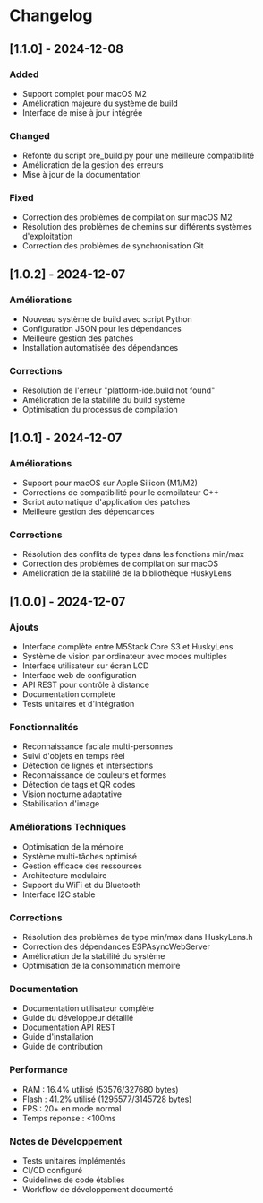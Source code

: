 # Changelog

## [1.1.0] - 2024-12-08
### Added
- Support complet pour macOS M2
- Amélioration majeure du système de build
- Interface de mise à jour intégrée

### Changed
- Refonte du script pre_build.py pour une meilleure compatibilité
- Amélioration de la gestion des erreurs
- Mise à jour de la documentation

### Fixed
- Correction des problèmes de compilation sur macOS M2
- Résolution des problèmes de chemins sur différents systèmes d'exploitation
- Correction des problèmes de synchronisation Git

## [1.0.2] - 2024-12-07

### Améliorations
- Nouveau système de build avec script Python
- Configuration JSON pour les dépendances
- Meilleure gestion des patches
- Installation automatisée des dépendances

### Corrections
- Résolution de l'erreur "platform-ide.build not found"
- Amélioration de la stabilité du build système
- Optimisation du processus de compilation

## [1.0.1] - 2024-12-07

### Améliorations
- Support pour macOS sur Apple Silicon (M1/M2)
- Corrections de compatibilité pour le compilateur C++
- Script automatique d'application des patches
- Meilleure gestion des dépendances

### Corrections
- Résolution des conflits de types dans les fonctions min/max
- Correction des problèmes de compilation sur macOS
- Amélioration de la stabilité de la bibliothèque HuskyLens

## [1.0.0] - 2024-12-07

### Ajouts
- Interface complète entre M5Stack Core S3 et HuskyLens
- Système de vision par ordinateur avec modes multiples
- Interface utilisateur sur écran LCD
- Interface web de configuration
- API REST pour contrôle à distance
- Documentation complète
- Tests unitaires et d'intégration

### Fonctionnalités
- Reconnaissance faciale multi-personnes
- Suivi d'objets en temps réel
- Détection de lignes et intersections
- Reconnaissance de couleurs et formes
- Détection de tags et QR codes
- Vision nocturne adaptative
- Stabilisation d'image

### Améliorations Techniques
- Optimisation de la mémoire
- Système multi-tâches optimisé
- Gestion efficace des ressources
- Architecture modulaire
- Support du WiFi et du Bluetooth
- Interface I2C stable

### Corrections
- Résolution des problèmes de type min/max dans HuskyLens.h
- Correction des dépendances ESPAsyncWebServer
- Amélioration de la stabilité du système
- Optimisation de la consommation mémoire

### Documentation
- Documentation utilisateur complète
- Guide du développeur détaillé
- Documentation API REST
- Guide d'installation
- Guide de contribution

### Performance
- RAM : 16.4% utilisé (53576/327680 bytes)
- Flash : 41.2% utilisé (1295577/3145728 bytes)
- FPS : 20+ en mode normal
- Temps réponse : <100ms

### Notes de Développement
- Tests unitaires implémentés
- CI/CD configuré
- Guidelines de code établies
- Workflow de développement documenté